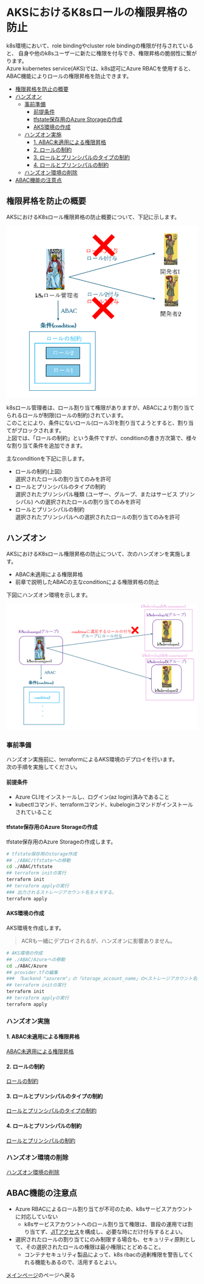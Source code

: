 # AKSにおけるK8sロールの権限昇格の防止
k8s環境において、role bindingやcluster role bindingの権限が付与されていると、
自身や他のk8sユーザーに新たに権限を付与でき、権限昇格の脆弱性に繋がります。<br>
Azure kubernetes service(AKS)では、k8s認可にAzure RBACを使用すると、ABAC機能によりロールの権限昇格を防止できます。
  - [権限昇格を防止の概要](#権限昇格を防止の概要)
  - [ハンズオン](#ハンズオン)
    - [事前準備](#事前準備)
      - [前提条件](#前提条件)
      - [tfstate保存用のAzure Storageの作成](#tfstate保存用のazure-storageの作成)
      - [AKS環境の作成](#aks環境の作成)
    - [ハンズオン実施](#ハンズオン実施)
      - [1. ABAC未適用による権限昇格](#1-abac未適用による権限昇格)
      - [2. ロールの制約](#2-ロールの制約)
      - [3. ロールとプリンシパルのタイプの制約](#3-ロールとプリンシパルのタイプの制約)
      - [4. ロールとプリンシパルの制約](#4-ロールとプリンシパルの制約)
    - [ハンズオン環境の削除](#ハンズオン環境の削除)
  - [ABAC機能の注意点](#abac機能の注意点)


## 権限昇格を防止の概要
AKSにおけるK8sロール権限昇格の防止概要について、下記に示します。

![1](./images/1.png)

k8sロール管理者は、ロール割り当て権限がありますが、ABACにより割り当てられるロールが制限(ロールの制約)されています。<br>
このことにより、条件にないロール(ロール3)を割り当てようとすると、割り当てがブロックされます。<br>
上図では、「ロールの制約」という条件ですが、conditionの書き方次第で、様々な割り当て条件を追加できます。<br>

主なconditionを下記に示します。
- ロールの制約(上図)<br>
選択されたロールの割り当てのみを許可
- ロールとプリンシパルのタイプの制約<br>
選択されたプリンシパル種類 (ユーザー、グループ、またはサービス プリンシパル) への選択されたロールの割り当てのみを許可
- ロールとプリンシパルの制約<br>
選択されたプリンシパルへの選択されたロールの割り当てのみを許可

## ハンズオン
AKSにおけるK8sロール権限昇格の防止について、次のハンズオンを実施します。<br>
- ABAC未適用による権限昇格
- 前章で説明したABACの主なconditionによる権限昇格の防止

下図にハンズオン環境を示します。

![2](./images/2.png)
### 事前準備
ハンズオン実施前に、terraformによるAKS環境のデプロイを行います。<br>
次の手順を実施してください。
#### 前提条件
- Azure CLIをインストールし、ログイン(az login)済みであること
- kubectlコマンド、terraformコマンド、kubeloginコマンドがインストールされていること
#### tfstate保存用のAzure Storageの作成
tfstate保存用のAzure Storageの作成します。
```bash
# tfstate保存用のstorage作成
## ./ABAC/tfstateへの移動
cd ./ABAC/tfstate
## terraform initの実行
terraform init
## terraform applyの実行
### 出力されるストレージアカウント名をメモする。
terraform apply
```
#### AKS環境の作成
AKS環境を作成します。
> ACRも一緒にデプロイされるが、ハンズオンに影響ありません。
```bash
# AKS環境の作成
## ./ABAC/Azureへの移動
cd ./ABAC/Azure
## provider.tfの編集
### 「backend "azurerm"」の「storage_account_name」の<ストレージアカウント名>を、前手順で出力されたストレージアカウント名に修正
## terraform initの実行
terraform init
## terraform applyの実行
terraform apply
```
### ハンズオン実施
#### 1. ABAC未適用による権限昇格
[ABAC未適用による権限昇格](./Condition/ABAC未適用による権限昇格.md)
#### 2. ロールの制約
[ロールの制約](./Condition/ロールの制約.md)
#### 3. ロールとプリンシパルのタイプの制約
[ロールとプリンシパルのタイプの制約](./Condition/ロールとプリンシパルのタイプの制約.md)
#### 4. ロールとプリンシパルの制約
[ロールとプリンシパルの制約](./Condition/ロールとプリンシパルの制約.md)

### ハンズオン環境の削除
[ハンズオン環境の削除](./Condition/ハンズオン環境の削除手順.md)

## ABAC機能の注意点
- Azure RBACによるロール割り当てが不可のため、k8sサービスアカウントに対応していない
  - k8sサービスアカウントへのロール割り当て権限は、普段の運用では割り当てず、[JITアクセス](https://learn.microsoft.com/ja-jp/azure/aks/access-control-managed-azure-ad#configure-just-in-time-cluster-access-with-microsoft-entra-id-and-aks)を構成し、必要な時にだけ付与するとよい。
- 選択されたロールの割り当てにのみ制限する場合も、セキュリティ原則として、その選択されたロールの権限は最小権限にとどめること。
  - コンテナセキュリティ製品によって、k8s rbacの過剰権限を警告してくれる機能もあるので、活用するとよい。
  


[メインページ](../README.md)のページへ戻る